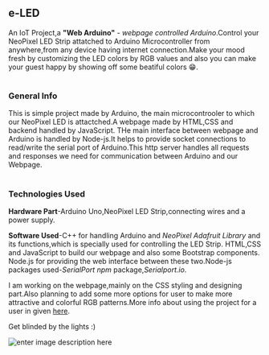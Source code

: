 ## e-LED

An IoT Project,a <b>"Web Arduino"</b> - <i>webpage controlled Arduino</i>.Control your NeoPixel LED Strip attatched to Arduino Microcontroller from anywhere,from any device having internet connection.Make your mood fresh by customizing the LED colors by RGB values and also you can make your guest happy by showing off some beatiful colors 😁.

# <h3>General Info</h3>
This is simple project made by Arduino, the main microcontrooler to which our NeoPixel LED is attactched.A webpage made by HTML,CSS and backend handled by JavaScript.
THe main interface between webpage and Arduino is handled by Node-js.It helps to provide socket connections to read/write the serial port of Arduino.This http server handles all requests and responses we need for communication between Arduino and our Webpage.

# <h3>Technologies Used</h3>

<b>Hardware Part</b>-Arduino Uno,NeoPixel LED Strip,connecting wires and a power supply.

<b>Software Used</b>-C++ for handling Arduino and <i>NeoPixel Adafruit Library</i> and its functions,which is specially used for controlling the LED Strip.
HTML,CSS and JavaScript to build our webpage and also some Bootstrap components. Node.js for providing the web interface between these two.Node-js packages used-<i>SerialPort npm</i> package,<i>Serialport.io</i>.

I am working on the webpage,mainly on the CSS styling and designing part.Also planning to add some more options for user to make more attractive and colorful RGB patterns.More info about using the project for a user in given [here](https://github.com/MysticShadow427/e-LED/blob/main/about.md).

 Get blinded by the lights :)

![enter image description here](https://i.pinimg.com/originals/89/36/18/893618ef1059a4c45ad9d242f5f0c3c5.gif)
